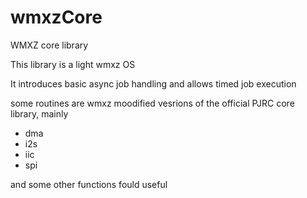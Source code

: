 # wmxzCore
WMXZ core library

This library is a light wmxz OS

It introduces basic async job handling and allows timed job execution

some routines are wmxz moodified vesrions of the official PJRC core library, mainly

- dma
- i2s
- iic
- spi

and some other functions fould useful

